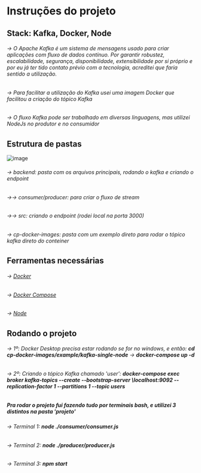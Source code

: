 # Instruções do projeto
## Stack: Kafka, Docker, Node
###### → O Apache Kafka é um sistema de mensagens usado para criar aplicações com fluxo de dados contínuo. Por garantir robustez, escalabilidade, segurança, disponibilidade, extensibilidade por si próprio e por eu já ter tido contato prévio com a tecnologia, acreditei que faria sentido a utilização.
###### → Para facilitar a utilização do Kafka usei uma imagem Docker que facilitou a criação do tópico Kafka
###### → O fluxo Kafka pode ser trabalhado em diversas linguagens, mas utilizei NodeJs no produtor e no consumidor
## Estrutura de pastas
![image](https://user-images.githubusercontent.com/25610151/180105389-3285db19-4a83-4268-8293-c1f13306b7da.png)
###### → backend: pasta com os arquivos principais, rodando o kafka e criando o endpoint
###### →→ consumer/producer: para criar o fluxo de stream
###### →→ src:  criando o endpoint (rodei local na porta 3000)
###### → cp-docker-images: pasta com um exemplo direto para rodar o tópico kafka direto do conteiner
## Ferramentas necessárias
###### → [Docker](https://docs.docker.com/engine/install/)
###### → [Docker Compose](https://docs.docker.com/compose/install/#install-compose)
###### → [Node](https://nodejs.org/en/download/)
## Rodando o projeto
###### → 1º: Docker Desktop precisa estar rodando se for no windows, e então: ***cd cp-docker-images/example/kafka-single-node*** → ***docker-compose up -d***
###### → 2º: Criando o tópico Kafka chamado 'user': ***docker-compose exec broker kafka-topics --create --bootstrap-server \localhost:9092 --replication-factor 1 --partitions 1 --topic users*** 
##### Pra rodar o projeto fui fazendo tudo por terminais bash, e utilizei 3 distintos na pasta 'projeto'
###### → Terminal 1: ***node ./consumer/consumer.js***
###### → Terminal 2: ***node ./producer/producer.js***
###### → Terminal 3: ***npm start***

